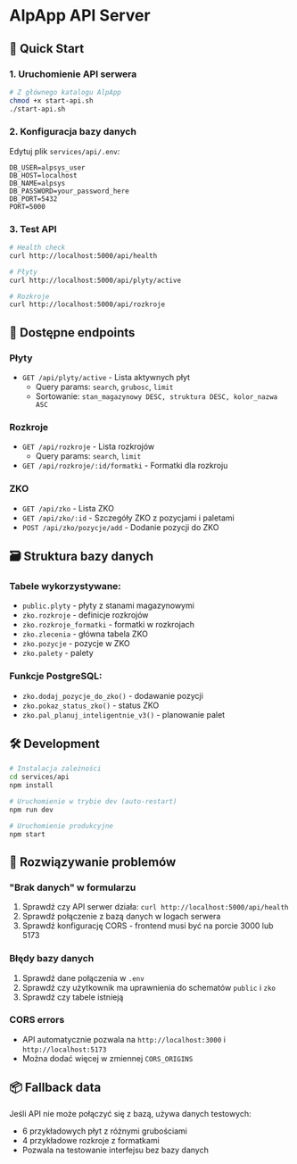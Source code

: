 # AlpApp API Server

## 🚀 Quick Start

### 1. Uruchomienie API serwera

```bash
# Z głównego katalogu AlpApp
chmod +x start-api.sh
./start-api.sh
```

### 2. Konfiguracja bazy danych

Edytuj plik `services/api/.env`:

```env
DB_USER=alpsys_user
DB_HOST=localhost
DB_NAME=alpsys
DB_PASSWORD=your_password_here
DB_PORT=5432
PORT=5000
```

### 3. Test API

```bash
# Health check
curl http://localhost:5000/api/health

# Płyty
curl http://localhost:5000/api/plyty/active

# Rozkroje
curl http://localhost:5000/api/rozkroje
```

## 📡 Dostępne endpoints

### Płyty
- `GET /api/plyty/active` - Lista aktywnych płyt
  - Query params: `search`, `grubosc`, `limit`
  - Sortowanie: `stan_magazynowy DESC, struktura DESC, kolor_nazwa ASC`

### Rozkroje  
- `GET /api/rozkroje` - Lista rozkrojów
  - Query params: `search`, `limit`
- `GET /api/rozkroje/:id/formatki` - Formatki dla rozkroju

### ZKO
- `GET /api/zko` - Lista ZKO
- `GET /api/zko/:id` - Szczegóły ZKO z pozycjami i paletami
- `POST /api/zko/pozycje/add` - Dodanie pozycji do ZKO

## 🗃️ Struktura bazy danych

### Tabele wykorzystywane:
- `public.plyty` - płyty z stanami magazynowymi
- `zko.rozkroje` - definicje rozkrojów
- `zko.rozkroje_formatki` - formatki w rozkrojach
- `zko.zlecenia` - główna tabela ZKO
- `zko.pozycje` - pozycje w ZKO
- `zko.palety` - palety

### Funkcje PostgreSQL:
- `zko.dodaj_pozycje_do_zko()` - dodawanie pozycji
- `zko.pokaz_status_zko()` - status ZKO
- `zko.pal_planuj_inteligentnie_v3()` - planowanie palet

## 🛠️ Development

```bash
# Instalacja zależności
cd services/api
npm install

# Uruchomienie w trybie dev (auto-restart)
npm run dev

# Uruchomienie produkcyjne
npm start
```

## 🔧 Rozwiązywanie problemów

### "Brak danych" w formularzu
1. Sprawdź czy API serwer działa: `curl http://localhost:5000/api/health`
2. Sprawdź połączenie z bazą danych w logach serwera
3. Sprawdź konfigurację CORS - frontend musi być na porcie 3000 lub 5173

### Błędy bazy danych
1. Sprawdź dane połączenia w `.env`
2. Sprawdź czy użytkownik ma uprawnienia do schematów `public` i `zko`
3. Sprawdź czy tabele istnieją

### CORS errors
- API automatycznie pozwala na `http://localhost:3000` i `http://localhost:5173`
- Można dodać więcej w zmiennej `CORS_ORIGINS`

## 📦 Fallback data

Jeśli API nie może połączyć się z bazą, używa danych testowych:
- 6 przykładowych płyt z różnymi grubościami
- 4 przykładowe rozkroje z formatkami
- Pozwala na testowanie interfejsu bez bazy danych
